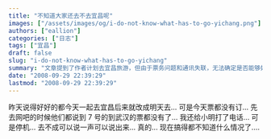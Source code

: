 ```yaml
---
title: "不知道大家还去不去宜昌呢"
images: ["/assets/images/og/i-do-not-know-what-has-to-go-yichang.png"]
authors: ["eallion"]
categories: ["日志"]
tags: ["宜昌"]
draft: false
slug: "i-do-not-know-what-has-to-go-yichang"
summary: "文章提到了作者计划去宜昌旅游，但由于票务问题和通讯失联，无法确定是否能够如期前往。同时，文章还提到了国庆节期间人们计划去其他地方旅游的情况。"
date: "2008-09-29 22:39:29"
lastmod: "2008-09-29 22:39:29"
---
```


昨天说得好好的都今天一起去宜昌后来就改成明天去...
可是今天票都没有订... 先去网吧的时候他们都说到 7 号的到武汉的票都没有了...
我还给小明打了电话... 可是停机...
去不成可以说一声可以说出来... 真的...
现在搞得都不知道什么情况了....
